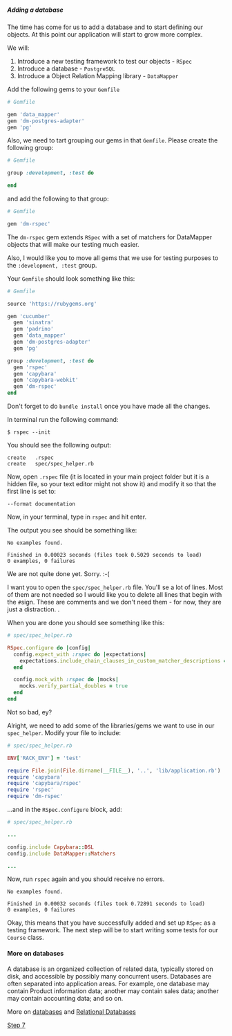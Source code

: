 ##### Adding a database

The time has come for us to add a database and to start defining our objects. At this point our application will start to grow more complex.

We will:
1. Introduce a new testing framework to test our objects - `RSpec`
2. Introduce a database - `PostgreSQL`
3. Introduce a Object Relation Mapping library - `DataMapper`

Add the following gems to your `Gemfile`

```ruby
# Gemfile

gem 'data_mapper'
gem 'dm-postgres-adapter'
gem 'pg'
```

Also, we need to tart grouping our gems in that `Gemfile`. Please create the following group:

```ruby
# Gemfile

group :development, :test do

end
```

and add the following to that group:
```ruby
# Gemfile

gem 'dm-rspec'
```

The `dm-rspec` gem extends `RSpec` with a set of matchers for DataMapper objects that will make our testing much easier.

Also, I would like you to move all gems that we use for testing purposes to the `:development, :test` group.

Your `Gemfile` should look something like this:

```ruby
# Gemfile

source 'https://rubygems.org'

gem 'cucumber'
  gem 'sinatra'
  gem 'padrino'
  gem 'data_mapper'
  gem 'dm-postgres-adapter'
  gem 'pg'

group :development, :test do
  gem 'rspec'
  gem 'capybara'
  gem 'capybara-webkit'
  gem 'dm-rspec'
end
```

Don't forget to do `bundle install` once you have made all the changes.

In terminal run the following command:

```shell
$ rspec --init
```

You should see the following output:

```shell
create   .rspec
create   spec/spec_helper.rb
```

Now, open `.rspec` file (it is located in your main project folder but it is a hidden file, so your text editor might not show it) and modify it so that the first line is set to:

```
--format documentation
```

Now, in your terminal, type in `rspec` and hit enter.

The output you see should be something like:

```shell
No examples found.

Finished in 0.00023 seconds (files took 0.5029 seconds to load)
0 examples, 0 failures
```

We are not quite done yet. Sorry. :-(

I want you to open the `spec/spec_helper.rb` file. You'll se a lot of lines. Most of them are not needed so I would like you to delete all lines that begin with the `#`sign.
These are comments and we don't need them - for now, they are just a distraction. .

When you are done you should see something like this:

```ruby
# spec/spec_helper.rb

RSpec.configure do |config|
  config.expect_with :rspec do |expectations|
    expectations.include_chain_clauses_in_custom_matcher_descriptions = true
  end

  config.mock_with :rspec do |mocks|
    mocks.verify_partial_doubles = true
  end
end
```

Not so bad, ey?

Alright, we need to add some of the libraries/gems we want to use in our `spec_helper`. Modify your file to include:

```ruby
# spec/spec_helper.rb

ENV['RACK_ENV'] = 'test'

require File.join(File.dirname(__FILE__), '..', 'lib/application.rb')
require 'capybara'
require 'capybara/rspec'
require 'rspec'
require 'dm-rspec'

```

...and in the `RSpec.configure` block, add:

```ruby
# spec/spec_helper.rb

...

config.include Capybara::DSL
config.include DataMapper::Matchers

...
```

Now, run `rspec` again and you should receive no errors.

```shell
No examples found.

Finished in 0.00032 seconds (files took 0.72891 seconds to load)
0 examples, 0 failures
```

Okay, this means that you have successfully added and set up `RSpec` as a testing framework. The next step will be to start writing some tests for our `Course` class.

#### More on databases

A database is an organized collection of related data, typically stored on disk, and accessible by possibly many concurrent users. Databases are often separated into application areas. For example, one database may contain Product information data; another may contain sales data; another may contain accounting data; and so on.

More on [databases](https://en.wikipedia.org/wiki/Database) and [Relational Databases](https://en.wikipedia.org/wiki/Relational_database)

[Step 7](step7.md)
